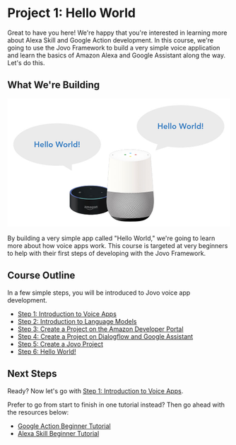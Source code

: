 # Project 1: Hello World

Great to have you here! We're happy that you're interested in learning more about Alexa Skill and Google Action development. In this course, we're going to use the Jovo Framework to build a very simple voice application and learn the basics of Amazon Alexa and Google Assistant along the way. Let's do this.

## What We're Building

![](./img/amazon-echo-google-home-hello-world.jpg)

By building a very simple app called "Hello World," we're going to learn more about how voice apps work. This course is targeted at very beginners to help with their first steps of developing with the Jovo Framework.

## Course Outline

In a few simple steps, you will be introduced to Jovo voice app development.

* [Step 1: Introduction to Voice Apps](./step-1-introduction-voice-apps.md)
* [Step 2: Introduction to Language Models](./step-2-introduction-language-models.md)
* [Step 3: Create a Project on the Amazon Developer Portal](./step-3-amazon-developer-portal.md)
* [Step 4: Create a Project on Dialogflow and Google Assistant](./step-4-dialogflow-google-assistant.md)
* [Step 5: Create a Jovo Project](./step-5-create-jovo-project.md)
* [Step 6: Hello World!](./step-6-hello-world.md)

## Next Steps

Ready? Now let's go with [Step 1: Introduction to Voice Apps](./step-1-introduction-voice-apps.md).

Prefer to go from start to finish in one tutorial instead? Then go ahead with the resources below:

* [Google Action Beginner Tutorial](../../tutorials/google-action-tutorial-nodejs/)
* [Alexa Skill Beginner Tutorial](../../tutorials/alexa-skill-tutorial-nodejs/)


<!--[metadata]: { "description": "Learn the basics of voice app development for Amazon Alexa and Google Assistant in this free course.", "author": "jan-koenig" }-->
